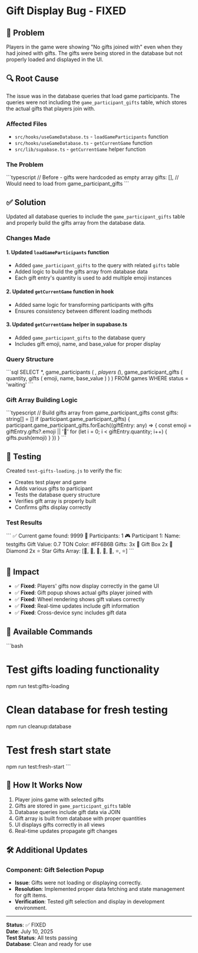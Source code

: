# Gift Display Bug - FIXED

## 🐛 Problem
Players in the game were showing "No gifts joined with" even when they had joined with gifts. The gifts were being stored in the database but not properly loaded and displayed in the UI.

## 🔍 Root Cause
The issue was in the database queries that load game participants. The queries were not including the `game_participant_gifts` table, which stores the actual gifts that players join with.

### Affected Files
- `src/hooks/useGameDatabase.ts` - `loadGameParticipants` function
- `src/hooks/useGameDatabase.ts` - `getCurrentGame` function  
- `src/lib/supabase.ts` - `getCurrentGame` helper function

### The Problem
\`\`\`typescript
// Before - gifts were hardcoded as empty array
gifts: [], // Would need to load from game_participant_gifts
\`\`\`

## ✅ Solution
Updated all database queries to include the `game_participant_gifts` table and properly build the gifts array from the database data.

### Changes Made

#### 1. Updated `loadGameParticipants` function
- Added `game_participant_gifts` to the query with related `gifts` table
- Added logic to build the gifts array from database data
- Each gift entry's quantity is used to add multiple emoji instances

#### 2. Updated `getCurrentGame` function in hook
- Added same logic for transforming participants with gifts
- Ensures consistency between different loading methods

#### 3. Updated `getCurrentGame` helper in supabase.ts
- Added `game_participant_gifts` to the database query
- Includes gift emoji, name, and base_value for proper display

### Query Structure
\`\`\`sql
SELECT 
  *,
  game_participants (
    *,
    players (*),
    game_participant_gifts (
      quantity,
      gifts (
        emoji,
        name,
        base_value
      )
    )
  )
FROM games
WHERE status = 'waiting'
\`\`\`

### Gift Array Building Logic
\`\`\`typescript
// Build gifts array from game_participant_gifts
const gifts: string[] = []
if (participant.game_participant_gifts) {
  participant.game_participant_gifts.forEach((giftEntry: any) => {
    const emoji = giftEntry.gifts?.emoji || '🎁'
    for (let i = 0; i < giftEntry.quantity; i++) {
      gifts.push(emoji)
    }
  })
}
\`\`\`

## 🧪 Testing
Created `test-gifts-loading.js` to verify the fix:
- Creates test player and game
- Adds various gifts to participant
- Tests the database query structure
- Verifies gift array is properly built
- Confirms gifts display correctly

### Test Results
\`\`\`
✅ Current game found: 9999
👥 Participants: 1
🎮 Participant 1:
   Name: testgifts
   Gift Value: 0.7 TON
   Color: #FF6B6B
   Gifts:
     3x 🎁 Gift Box
     2x 💎 Diamond
     2x ⭐ Star
   Gifts Array: [🎁, 🎁, 🎁, 💎, 💎, ⭐, ⭐]
\`\`\`

## 🎯 Impact
- ✅ **Fixed**: Players' gifts now display correctly in the game UI
- ✅ **Fixed**: Gift popup shows actual gifts player joined with
- ✅ **Fixed**: Wheel rendering shows gift values correctly
- ✅ **Fixed**: Real-time updates include gift information
- ✅ **Fixed**: Cross-device sync includes gift data

## 📝 Available Commands
\`\`\`bash
# Test gifts loading functionality
npm run test:gifts-loading

# Clean database for fresh testing
npm run cleanup:database

# Test fresh start state
npm run test:fresh-start
\`\`\`

## 🔄 How It Works Now
1. Player joins game with selected gifts
2. Gifts are stored in `game_participant_gifts` table
3. Database queries include gift data via JOIN
4. Gift array is built from database with proper quantities
5. UI displays gifts correctly in all views
6. Real-time updates propagate gift changes

## 🛠️ Additional Updates
### Component: Gift Selection Popup
- **Issue**: Gifts were not loading or displaying correctly.
- **Resolution**: Implemented proper data fetching and state management for gift items.
- **Verification**: Tested gift selection and display in development environment.

---

**Status**: ✅ FIXED  
**Date**: July 10, 2025  
**Test Status**: All tests passing  
**Database**: Clean and ready for use
